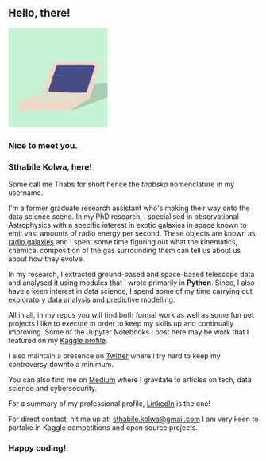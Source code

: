 ## Hello, there!

<img src="hello_world_giphy.gif" height="200">

### Nice to meet you.

### Sthabile Kolwa, here!


Some call me Thabs for short hence the *thabsko* nomenclature in my username.

I'm a former graduate research assistant who's making their way onto the data science scene. In my PhD research, I specialised in observational Astrophysics with a specific interest in exotic galaxies in space known to emit vast amounts of radio energy per second. These objects are known as [radio galaxies](https://en.wikipedia.org/wiki/Radio_galaxy) and I spent some time figuring out what the kinematics, chemical composition of the gas surrounding them can tell us about us about how they evolve. 

In my research, I extracted ground-based and space-based telescope data and analysed it using modules that I wrote primarily in **Python**. Since, I also have a keen interest in data science, I spend some of my time carrying out exploratory data analysis and predictive modelling. 

All in all, in my repos you will find both formal work as well as some fun pet projects I like to execute in order to keep my skills up and continually improving. Some of the Jupyter Notebooks I post here may be work that I featured on my [Kaggle profile](http://kaggle.com/sthabile). 

I also maintain a presence on [Twitter](http://twitter.com/sthabile_kolwa) where I try hard to keep my controversy downto a minimum. 

You can also find me on [Medium](https://medium.com/@sthabs.k) where I gravitate to articles on tech, data science and cybersecurity. 

For a summary of my professional profile, [LinkedIn](https://www.linkedin.com/in/sthabile-kolwa/) is the one!

For direct contact, hit me up at: sthabile.kolwa@gmail.com 
I am very keen to partake in Kaggle competitions and open source projects. 


### Happy coding!
